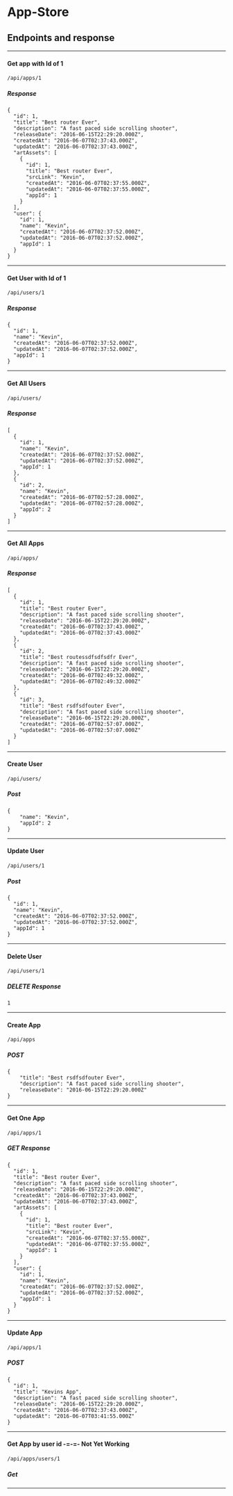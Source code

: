# App-Store

## Endpoints and response
***

#### Get app with Id of 1
```
/api/apps/1
```
##### Response
```
{
  "id": 1,
  "title": "Best router Ever",
  "description": "A fast paced side scrolling shooter",
  "releaseDate": "2016-06-15T22:29:20.000Z",
  "createdAt": "2016-06-07T02:37:43.000Z",
  "updatedAt": "2016-06-07T02:37:43.000Z",
  "artAssets": [
    {
      "id": 1,
      "title": "Best router Ever",
      "srcLink": "Kevin",
      "createdAt": "2016-06-07T02:37:55.000Z",
      "updatedAt": "2016-06-07T02:37:55.000Z",
      "appId": 1
    }
  ],
  "user": {
    "id": 1,
    "name": "Kevin",
    "createdAt": "2016-06-07T02:37:52.000Z",
    "updatedAt": "2016-06-07T02:37:52.000Z",
    "appId": 1
  }
}
```
---

#### Get User with Id of 1
```
/api/users/1
```
##### Response
```
{
  "id": 1,
  "name": "Kevin",
  "createdAt": "2016-06-07T02:37:52.000Z",
  "updatedAt": "2016-06-07T02:37:52.000Z",
  "appId": 1
}
```
---

#### Get All Users
```
/api/users/
```
##### Response
```
[
  {
    "id": 1,
    "name": "Kevin",
    "createdAt": "2016-06-07T02:37:52.000Z",
    "updatedAt": "2016-06-07T02:37:52.000Z",
    "appId": 1
  },
  {
    "id": 2,
    "name": "Kevin",
    "createdAt": "2016-06-07T02:57:28.000Z",
    "updatedAt": "2016-06-07T02:57:28.000Z",
    "appId": 2
  }
]
```
---

#### Get All Apps
```
/api/apps/
```
##### Response
```
[
  {
    "id": 1,
    "title": "Best router Ever",
    "description": "A fast paced side scrolling shooter",
    "releaseDate": "2016-06-15T22:29:20.000Z",
    "createdAt": "2016-06-07T02:37:43.000Z",
    "updatedAt": "2016-06-07T02:37:43.000Z"
  },
  {
    "id": 2,
    "title": "Best routessdfsdfsdfr Ever",
    "description": "A fast paced side scrolling shooter",
    "releaseDate": "2016-06-15T22:29:20.000Z",
    "createdAt": "2016-06-07T02:49:32.000Z",
    "updatedAt": "2016-06-07T02:49:32.000Z"
  },
  {
    "id": 3,
    "title": "Best rsdfsdfouter Ever",
    "description": "A fast paced side scrolling shooter",
    "releaseDate": "2016-06-15T22:29:20.000Z",
    "createdAt": "2016-06-07T02:57:07.000Z",
    "updatedAt": "2016-06-07T02:57:07.000Z"
  }
]
```
---

#### Create User
```
/api/users/
```
##### Post
```
{
    "name": "Kevin",
    "appId": 2
}
```
---


#### Update User
```
/api/users/1
```
##### Post
```
{
  "id": 1,
  "name": "Kevin",
  "createdAt": "2016-06-07T02:37:52.000Z",
  "updatedAt": "2016-06-07T02:37:52.000Z",
  "appId": 1
}
```
---

#### Delete User
```
/api/users/1
```
##### DELETE Response
```
1
```
---

#### Create App
```
/api/apps
```
##### POST
```
{
    "title": "Best rsdfsdfouter Ever",
    "description": "A fast paced side scrolling shooter",
    "releaseDate": "2016-06-15T22:29:20.000Z"
}
```
---


#### Get One App
```
/api/apps/1
```
##### GET Response
```
{
  "id": 1,
  "title": "Best router Ever",
  "description": "A fast paced side scrolling shooter",
  "releaseDate": "2016-06-15T22:29:20.000Z",
  "createdAt": "2016-06-07T02:37:43.000Z",
  "updatedAt": "2016-06-07T02:37:43.000Z",
  "artAssets": [
    {
      "id": 1,
      "title": "Best router Ever",
      "srcLink": "Kevin",
      "createdAt": "2016-06-07T02:37:55.000Z",
      "updatedAt": "2016-06-07T02:37:55.000Z",
      "appId": 1
    }
  ],
  "user": {
    "id": 1,
    "name": "Kevin",
    "createdAt": "2016-06-07T02:37:52.000Z",
    "updatedAt": "2016-06-07T02:37:52.000Z",
    "appId": 1
  }
}
```
---

#### Update App
```
/api/apps/1
```
##### POST
```
{
  "id": 1,
  "title": "Kevins App",
  "description": "A fast paced side scrolling shooter",
  "releaseDate": "2016-06-15T22:29:20.000Z",
  "createdAt": "2016-06-07T02:37:43.000Z",
  "updatedAt": "2016-06-07T03:41:55.000Z"
}
```
---

#### Get App by user id -=-=- Not Yet Working
```
/api/apps/users/1
```
##### Get

---
